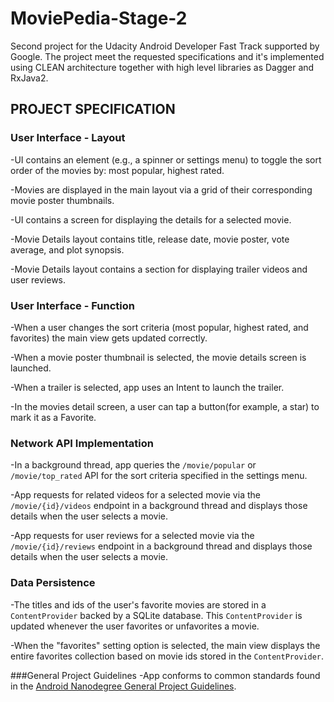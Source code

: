# MoviePedia-Stage-2

Second project for the Udacity Android Developer Fast Track supported by Google. The project meet the requested specifications and it's implemented using CLEAN architecture together with high level libraries as Dagger and RxJava2.

## PROJECT SPECIFICATION

### User Interface - Layout
-UI contains an element (e.g., a spinner or settings menu) to toggle the sort order of the movies by: most popular, highest rated.

-Movies are displayed in the main layout via a grid of their corresponding movie poster thumbnails.

-UI contains a screen for displaying the details for a selected movie.

-Movie Details layout contains title, release date, movie poster, vote average, and plot synopsis.

-Movie Details layout contains a section for displaying trailer videos and user reviews.

### User Interface - Function
-When a user changes the sort criteria (most popular, highest rated, and favorites) the main view gets updated correctly.

-When a movie poster thumbnail is selected, the movie details screen is launched.

-When a trailer is selected, app uses an Intent to launch the trailer.

-In the movies detail screen, a user can tap a button(for example, a star) to mark it as a Favorite.

### Network API Implementation
-In a background thread, app queries the `/movie/popular` or `/movie/top_rated` API for the sort criteria specified in the settings menu.

-App requests for related videos for a selected movie via the `/movie/{id}/videos` endpoint in a background thread and displays those details when the user selects a movie.

-App requests for user reviews for a selected movie via the `/movie/{id}/reviews` endpoint in a background thread and displays those details when the user selects a movie.

### Data Persistence
-The titles and ids of the user's favorite movies are stored in a `ContentProvider` backed by a SQLite database. This `ContentProvider` is updated whenever the user favorites or unfavorites a movie.

-When the "favorites" setting option is selected, the main view displays the entire favorites collection based on movie ids stored in the `ContentProvider`.

###General Project Guidelines
-App conforms to common standards found in the [Android Nanodegree General Project Guidelines](http://udacity.github.io/android-nanodegree-guidelines/core.html).
